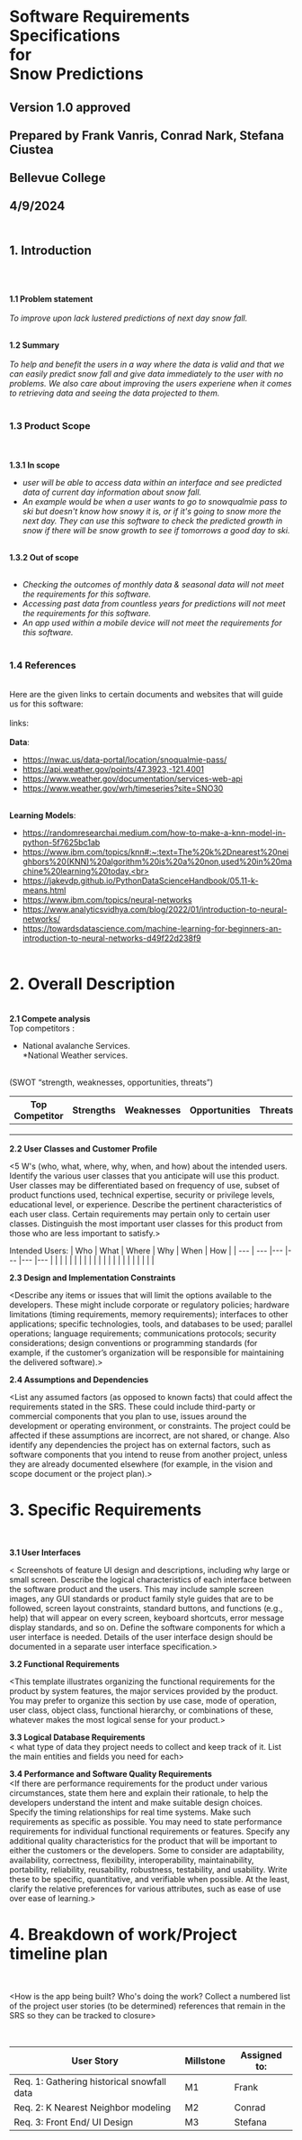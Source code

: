 <h1>Software Requirements Specifications<br>
for<br>
Snow Predictions</h1>

<h2> Version 1.0 approved<br>
<br>
Prepared by Frank Vanris, Conrad Nark,  Stefana Ciustea<br><br>
Bellevue College<br><br>
4/9/2024<br><br></h2>

<h2> 1. Introduction </h2><br><br>

**1.1 Problem statement**<br><br>
*To improve upon lack lustered predictions of next day snow fall.*<br><br>

**1.2 Summary**<br><br>
*To help and benefit the users in a way where the data is valid and that we can easily predict snow fall and give data immediately to the user with no problems. We also care about improving the users experiene when it comes to retrieving data and seeing the data projected to them.*<br><br>

**<h3>1.3 Product Scope</h3>**<br><br>
**1.3.1 In scope**<br>
* *user will be able to access data within an interface and see predicted data of current day information about snow fall.*<br>
* *An example would be when a user wants to go to snowqualmie pass to ski but doesn't know how snowy it is, or if it's going to snow more the next day. They can use this software to check the predicted growth in snow if there will be snow growth to see if tomorrows a good day to ski.*<br><br>

**1.3.2 Out of scope**<br><br>
* *Checking the outcomes of monthly data & seasonal data will not meet the requirements for this software.*<br>
* *Accessing past data from countless years for predictions will not meet the requirements for this software.*<br>
* *An app used within a mobile device will not meet the requirements for this software.*<br><br>

**<h3>1.4 References</h3>**<br>
Here are the given links to certain documents and websites that will guide us for this software:<br><br>
links:<br><br>
**Data**:
* https://nwac.us/data-portal/location/snoqualmie-pass/<br>
* https://api.weather.gov/points/47.3923,-121.4001<br>
* https://www.weather.gov/documentation/services-web-api<br>
* https://www.weather.gov/wrh/timeseries?site=SNO30<br><br>

**Learning Models**:<br>
* https://randomresearchai.medium.com/how-to-make-a-knn-model-in-python-5f7625bc1ab<br>
* https://www.ibm.com/topics/knn#:~:text=The%20k%2Dnearest%20neighbors%20(KNN)%20algorithm%20is%20a%20non,used%20in%20machine%20learning%20today.<br>
* https://jakevdp.github.io/PythonDataScienceHandbook/05.11-k-means.html<br>
* https://www.ibm.com/topics/neural-networks<br>
* https://www.analyticsvidhya.com/blog/2022/01/introduction-to-neural-networks/
* https://towardsdatascience.com/machine-learning-for-beginners-an-introduction-to-neural-networks-d49f22d238f9<br><br>

**<h1>2. Overall Description**</h1><br>
**2.1 Compete analysis**<br>
Top competitors : 
* National avalanche Services.<br>
*National Weather services.<br><br>

(SWOT “strength, weaknesses, opportunities, threats”)

| Top Competitor | Strengths | Weaknesses | Opportunities | Threats |
| --- | --- |--- |--- |--- |
| | | | | |
| | | | | |
| | | | | |



**2.2 User Classes and Customer Profile**<br>

<5 W's (who, what, where, why, when, and how) about the intended users. Identify the various user classes
that you anticipate will use this product. User classes may be differentiated based on frequency of use, subset
of product functions used, technical expertise, security or privilege levels, educational level, or experience.
Describe the pertinent characteristics of each user class. Certain requirements may pertain only to certain
user classes. Distinguish the most important user classes for this product from those who are less important to
satisfy.> <br>

Intended Users: 
| Who | What | Where | Why | When | How |
| --- | --- |--- |--- |--- |--- |
| | | | | | |
| | | | | | |
| | | | | | |







**2.3 Design and Implementation Constraints**<br>

<Describe any items or issues that will limit the options available to the developers. These might include
corporate or regulatory policies; hardware limitations (timing requirements, memory requirements);
interfaces to other applications; specific technologies, tools, and databases to be used; parallel operations;
language requirements; communications protocols; security considerations; design conventions or
programming standards (for example, if the customer’s organization will be responsible for maintaining the
delivered software).>

**2.4 Assumptions and Dependencies**<br>

<List any assumed factors (as opposed to known facts) that could affect the requirements stated in the SRS.
These could include third-party or commercial components that you plan to use, issues around the
development or operating environment, or constraints. The project could be affected if these assumptions are
incorrect, are not shared, or change. Also identify any dependencies the project has on external factors, such
as software components that you intend to reuse from another project, unless they are already documented
elsewhere (for example, in the vision and scope document or the project plan).>

**<h1>3. Specific Requirements**</h1><br>

**3.1 User Interfaces**<br>

< Screenshots of feature UI design and descriptions, including why large or small screen. Describe the logical
characteristics of each interface between the software product and the users. This may include sample screen
images, any GUI standards or product family style guides that are to be followed, screen layout constraints,
standard buttons, and functions (e.g., help) that will appear on every screen, keyboard shortcuts, error
message display standards, and so on. Define the software components for which a user interface is needed.
Details of the user interface design should be documented in a separate user interface specification.>

**3.2 Functional Requirements**<br>

<This template illustrates organizing the functional requirements for the product by system features, the major
services provided by the product. You may prefer to organize this section by use case, mode of operation, user
class, object class, functional hierarchy, or combinations of these, whatever makes the most logical sense for
your product.>

**3.3 Logical Database Requirements**<br>
< what type of data they project needs to collect and keep track of it. List the main entities and fields you need for each>

**3.4 Performance and Software Quality Requirements**<br>
<If there are performance requirements for the product under various circumstances, state them here and
explain their rationale, to help the developers understand the intent and make suitable design choices. Specify
the timing relationships for real time systems. Make such requirements as specific as possible. You may need
to state performance requirements for individual functional requirements or features. Specify any additional
quality characteristics for the product that will be important to either the customers or the developers. Some to
consider are adaptability, availability, correctness, flexibility, interoperability, maintainability, portability,
reliability, reusability, robustness, testability, and usability. Write these to be specific, quantitative, and
verifiable when possible. At the least, clarify the relative preferences for various attributes, such as ease of use
over ease of learning.>

**<h1>4. Breakdown of work/Project timeline plan**</h1><br>

<How is the app being built? Who's doing the work?
Collect a numbered list of the project user stories (to be determined) references that remain in the SRS so they
can be tracked to closure> 

<br>

| User Story | Millstone | Assigned to: |
| --- | --- | --- |
| Req. 1: Gathering historical snowfall data | M1 | Frank | 
| Req. 2: K Nearest Neighbor modeling | M2  |  Conrad  |   
| Req. 3: Front End/ UI Design | M3  | Stefana |






